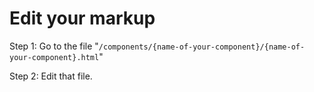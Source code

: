 # Edit your markup

Step 1: Go to the file  "```/components/{name-of-your-component}/{name-of-your-component}.html```"

Step 2: Edit that file.
